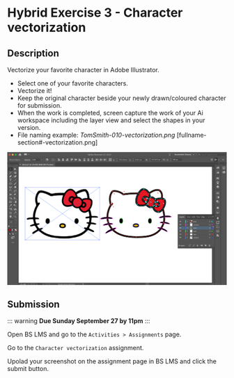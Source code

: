 # Hybrid Exercise 3 - Character vectorization

## Description

Vectorize your favorite character in Adobe Illustrator.

- Select one of your favorite characters. 
- Vectorize it!
- Keep the original character beside your newly drawn/coloured character for submission.
- When the work is completed, screen capture the work of your Ai workspace including the layer view and select the shapes in your version.
- File naming example: *TomSmith-010-vectorization.png* [fullname-section#-vectorization.png]

<img src="../assets/3_character-vectorization-example.png" alt="Character Vectorization Assignment Example">

## Submission

::: warning
**Due Sunday September 27 by 11pm**
:::

Open BS LMS and go to the `Activities > Assignments` page.

Go to the `Character vectorization` assignment.

Upolad your screenshot on the assignment page in BS LMS and click the submit button.